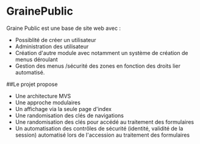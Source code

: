 # GrainePublic
Graine Public est une base de site web avec :
  - Possiblité de créer un utilisateur
  - Administration des utilisateur
  - Création d'autre module avec notamment un système de création de menus  déroulant
  - Gestion des menus /sécurité des zones en fonction des droits lier automatisé.

##Le projet propose
  - Une architecture MVS
  - Une approche modulaires
  - Un affichage via la seule page d'index
  - Une randomisation des clés de navigations
  - Une randomisation des clés pour accédé au traitement des formulaires
  - Un automatisation des contrôles de sécurité (identité, validité de la session) automatisé lors de l'accession au traitement des formulaires
  
